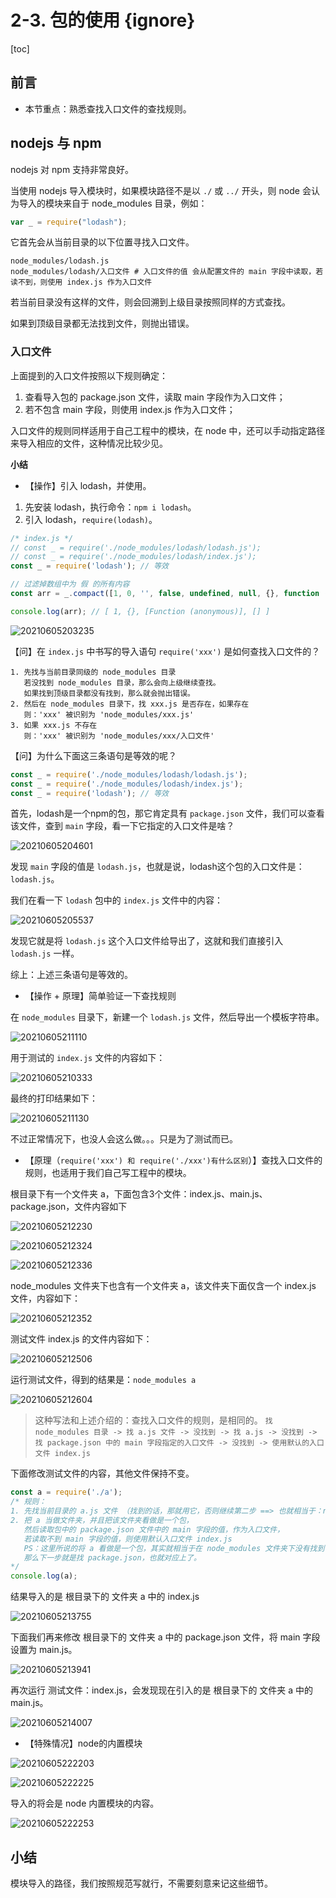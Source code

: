 # 2-3. 包的使用 {ignore}

[toc]

## 前言

- 本节重点：熟悉查找入口文件的查找规则。

## nodejs 与 npm

nodejs 对 npm 支持非常良好。

当使用 nodejs 导入模块时，如果模块路径不是以 `./` 或 `../` 开头，则 node 会认为导入的模块来自于 node_modules 目录，例如：

```js
var _ = require("lodash");
```

它首先会从当前目录的以下位置寻找入口文件。

```shell
node_modules/lodash.js
node_modules/lodash/入口文件 # 入口文件的值 会从配置文件的 main 字段中读取，若读不到，则使用 index.js 作为入口文件
```

若当前目录没有这样的文件，则会回溯到上级目录按照同样的方式查找。

如果到顶级目录都无法找到文件，则抛出错误。

### 入口文件

上面提到的入口文件按照以下规则确定：

1. 查看导入包的 package.json 文件，读取 main 字段作为入口文件；
2. 若不包含 main 字段，则使用 index.js 作为入口文件；

入口文件的规则同样适用于自己工程中的模块，在 node 中，还可以手动指定路径来导入相应的文件，这种情况比较少见。

**小结**

- 【操作】引入 lodash，并使用。

1. 先安装 lodash，执行命令：`npm i lodash`。
2. 引入 lodash，`require(lodash)`。

```js
/* index.js */
// const _ = require('./node_modules/lodash/lodash.js');
// const _ = require('./node_modules/lodash/index.js');
const _ = require('lodash'); // 等效

// 过滤掉数组中为 假 的所有内容
const arr = _.compact([1, 0, '', false, undefined, null, {}, function () {}, []]);

console.log(arr); // [ 1, {}, [Function (anonymous)], [] ]
```

![20210605203235](https://cdn.jsdelivr.net/gh/123taojiale/dahuyou_picture@main/blogs/20210605203235.png)

【问】在 `index.js` 中书写的导入语句 `require('xxx')` 是如何查找入口文件的？

```
1. 先找与当前目录同级的 node_modules 目录
   若没找到 node_modules 目录，那么会向上级继续查找。
   如果找到顶级目录都没有找到，那么就会抛出错误。
2. 然后在 node_modules 目录下，找 xxx.js 是否存在，如果存在
   则：'xxx' 被识别为 'node_modules/xxx.js'
3. 如果 xxx.js 不存在
   则：'xxx' 被识别为 'node_modules/xxx/入口文件'
```

【问】为什么下面这三条语句是等效的呢？

```js
const _ = require('./node_modules/lodash/lodash.js');
const _ = require('./node_modules/lodash/index.js');
const _ = require('lodash'); // 等效
```

首先，lodash是一个npm的包，那它肯定具有 `package.json` 文件，我们可以查看该文件，查到 `main` 字段，看一下它指定的入口文件是啥？

![20210605204601](https://cdn.jsdelivr.net/gh/123taojiale/dahuyou_picture@main/blogs/20210605204601.png)

发现 `main` 字段的值是 `lodash.js`，也就是说，lodash这个包的入口文件是：`lodash.js`。

我们在看一下 `lodash` 包中的 `index.js` 文件中的内容：

![20210605205537](https://cdn.jsdelivr.net/gh/123taojiale/dahuyou_picture@main/blogs/20210605205537.png)

发现它就是将 `lodash.js` 这个入口文件给导出了，这就和我们直接引入 `lodash.js` 一样。

综上：上述三条语句是等效的。

- 【操作 + 原理】简单验证一下查找规则

在 `node_modules` 目录下，新建一个 `lodash.js` 文件，然后导出一个模板字符串。

![20210605211110](https://cdn.jsdelivr.net/gh/123taojiale/dahuyou_picture@main/blogs/20210605211110.png)

用于测试的 `index.js` 文件的内容如下：

![20210605210333](https://cdn.jsdelivr.net/gh/123taojiale/dahuyou_picture@main/blogs/20210605210333.png)

最终的打印结果如下：

![20210605211130](https://cdn.jsdelivr.net/gh/123taojiale/dahuyou_picture@main/blogs/20210605211130.png)

不过正常情况下，也没人会这么做。。。只是为了测试而已。

- 【原理（`require('xxx') 和 require('./xxx')有什么区别`）】查找入口文件的规则，也适用于我们自己写工程中的模块。

根目录下有一个文件夹 a，下面包含3个文件：index.js、main.js、package.json，文件内容如下

![20210605212230](https://cdn.jsdelivr.net/gh/123taojiale/dahuyou_picture@main/blogs/20210605212230.png)

![20210605212324](https://cdn.jsdelivr.net/gh/123taojiale/dahuyou_picture@main/blogs/20210605212324.png)

![20210605212336](https://cdn.jsdelivr.net/gh/123taojiale/dahuyou_picture@main/blogs/20210605212336.png)

node_modules 文件夹下也含有一个文件夹 a，该文件夹下面仅含一个 index.js 文件，内容如下：

![20210605212352](https://cdn.jsdelivr.net/gh/123taojiale/dahuyou_picture@main/blogs/20210605212352.png)

测试文件 index.js 的文件内容如下：

![20210605212506](https://cdn.jsdelivr.net/gh/123taojiale/dahuyou_picture@main/blogs/20210605212506.png)

运行测试文件，得到的结果是：`node_modules a`

![20210605212604](https://cdn.jsdelivr.net/gh/123taojiale/dahuyou_picture@main/blogs/20210605212604.png)

> 这种写法和上述介绍的：查找入口文件的规则，是相同的。
> `找 node_modules 目录 -> 找 a.js 文件 -> 没找到 -> 找 a.js -> 没找到 -> 找 package.json 中的 main 字段指定的入口文件 -> 没找到 -> 使用默认的入口文件 index.js`

下面修改测试文件的内容，其他文件保持不变。

```js
const a = require('./a');
/* 规则：
1. 先找当前目录的 a.js 文件 （找到的话，那就用它，否则继续第二步 ==> 也就相当于：node_modules/lodash.js 没找到）
2. 把 a 当做文件夹，并且把该文件夹看做是一个包，
   然后读取包中的 package.json 文件中的 main 字段的值，作为入口文件，
   若读取不到 main 字段的值，则使用默认入口文件 index.js
   PS：这里所说的将 a 看做是一个包，其实就相当于在 node_modules 文件夹下没有找到 xxx.js 的阶段。
   那么下一步就是找 package.json，也就对应上了。
*/
console.log(a);
```

结果导入的是 根目录下的 文件夹 a 中的 index.js

![20210605213755](https://cdn.jsdelivr.net/gh/123taojiale/dahuyou_picture@main/blogs/20210605213755.png)

下面我们再来修改 根目录下的 文件夹 a 中的 package.json 文件，将 main 字段设置为 main.js。

![20210605213941](https://cdn.jsdelivr.net/gh/123taojiale/dahuyou_picture@main/blogs/20210605213941.png)

再次运行 测试文件：index.js，会发现现在引入的是 根目录下的 文件夹 a 中的 main.js。

![20210605214007](https://cdn.jsdelivr.net/gh/123taojiale/dahuyou_picture@main/blogs/20210605214007.png)

- 【特殊情况】node的内置模块

![20210605222203](https://cdn.jsdelivr.net/gh/123taojiale/dahuyou_picture@main/blogs/20210605222203.png)

![20210605222225](https://cdn.jsdelivr.net/gh/123taojiale/dahuyou_picture@main/blogs/20210605222225.png)

导入的将会是 node 内置模块的内容。

![20210605222253](https://cdn.jsdelivr.net/gh/123taojiale/dahuyou_picture@main/blogs/20210605222253.png)

## 小结

模块导入的路径，我们按照规范写就行，不需要刻意来记这些细节。